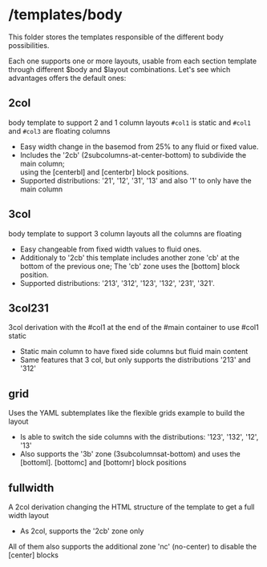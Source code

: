 
# /templates/body

This folder stores the templates responsible of the different body possibilities.

Each one supports one or more layouts, usable from each section template
through different $body and $layout combinations.
Let's see which advantages offers the default ones:

## 2col

body template to support 2 and 1 column layouts
`#col1` is static and `#col1` and `#col3` are floating columns

* Easy width change in the basemod from 25% to any fluid or fixed value.
* Includes the '2cb' (2subcolumns-at-center-bottom) to subdivide the main column;  
  using the [centerbl] and [centerbr] block positions.
* Supported distributions: '21', '12', '31', '13' and also '1' to only have the main column

## 3col

body template to support 3 column layouts
all the columns are floating

* Easy changeable from fixed width values to fluid ones.
* Additionaly to '2cb' this template includes another zone 'cb' at the bottom of the previous one;
  The 'cb' zone uses the [bottom] block position.
* Supported distributions: '213', '312', '123', '132', '231', '321'.

## 3col231

3col derivation with the #col1 at the end of the #main container to use #col1 static

* Static main column to have fixed side columns but fluid main content
* Same features that 3 col, but only supports the distributions '213' and '312'

## grid

Uses the YAML subtemplates like the flexible grids example to build the layout

* Is able to switch the side columns with the distributions: '123', '132', '12', '13'
* Also supports the '3b' zone (3subcolumnsat-bottom)
  and uses the [bottoml]. [bottomc] and [bottomr] block positions

## fullwidth

A 2col derivation changing the HTML structure of the template to get a full width layout

* As 2col, supports the '2cb' zone only


All of them also supports the additional zone 'nc' (no-center) to disable the [center] blocks
